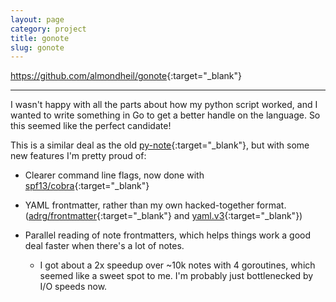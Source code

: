 ```yaml
---
layout: page
category: project
title: gonote
slug: gonote
---
```


<https://github.com/almondheil/gonote>{:target="_blank"}

---

I wasn't happy with all the parts about how my python script worked, and I wanted to write something in Go
to get a better handle on the language. So this seemed like the perfect candidate!

This is a similar deal as the old [py-note](https://github.com/almondheil/py-note){:target="_blank"},
but with some new features I'm pretty proud of:

- Clearer command line flags, now done with [spf13/cobra](https://github.com/spf13/cobra){:target="_blank"}

- YAML frontmatter, rather than my own hacked-together format. ([adrg/frontmatter](https://github.com/adrg/frontmatter){:target="_blank"} and [yaml.v3](https://pkg.go.dev/gopkg.in/yaml.v3){:target="_blank"})

- Parallel reading of note frontmatters, which helps things work a good deal faster when there's a lot of notes. 
  
  - I got about a 2x speedup over ~10k notes with 4 goroutines, which seemed like a sweet spot to me. I'm probably just bottlenecked by I/O speeds now.
